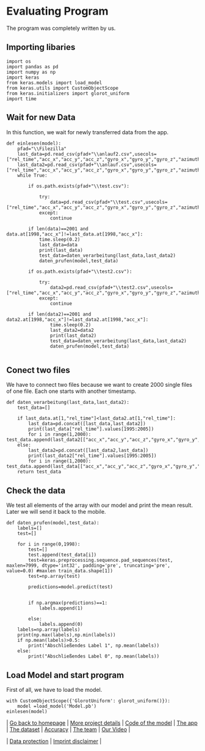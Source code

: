 # Evaluating Program
The program was completely written by us.
## Importing libaries
```
import os
import pandas as pd
import numpy as np
import keras
from keras.models import load_model
from keras.utils import CustomObjectScope
from keras.initializers import glorot_uniform
import time
```
## Wait for new Data
In this function, we wait for newly transferred data from the app. 
```
def einlesen(model):
    pfad="\\Filezilla"
    last_data=pd.read_csv(pfad+"\\anlauf2.csv",usecols=["rel_time","acc_x","acc_y","acc_z","gyro_x","gyro_y","gyro_z","azimuth","pitch","roll"])
    last_data2=pd.read_csv(pfad+"\\anlauf.csv",usecols=["rel_time","acc_x","acc_y","acc_z","gyro_x","gyro_y","gyro_z","azimuth","pitch","roll"])
    while True:
        
        if os.path.exists(pfad+"\\test.csv"):
            
            try:
                data=pd.read_csv(pfad+"\\test.csv",usecols=["rel_time","acc_x","acc_y","acc_z","gyro_x","gyro_y","gyro_z","azimuth","pitch","roll"])
            except:
                continue
            
        if len(data)==2001 and data.at[1998,"acc_x"]!=last_data.at[1998,"acc_x"]:
            time.sleep(0.2)
            last_data=data
            print(last_data)
            test_data=daten_verarbeitung(last_data,last_data2)
            daten_prufen(model,test_data)
        
        if os.path.exists(pfad+"\\test2.csv"):
            
            try:    
                data2=pd.read_csv(pfad+"\\test2.csv",usecols=["rel_time","acc_x","acc_y","acc_z","gyro_x","gyro_y","gyro_z","azimuth","pitch","roll"])
            except:
                continue
       
        if len(data2)==2001 and data2.at[1998,"acc_x"]!=last_data2.at[1998,"acc_x"]:
                time.sleep(0.2)
                last_data2=data2
                print(last_data2)
                test_data=daten_verarbeitung(last_data,last_data2)
                daten_prufen(model,test_data)
        
  ```      
## Conect two files
We have to connect two files because we want to create 2000 single files of one file. Each one starts with another timestamp.
```
def daten_verarbeitung(last_data,last_data2):
    test_data=[]
    
    if last_data.at[1,"rel_time"]<last_data2.at[1,"rel_time"]:
        last_data=pd.concat([last_data,last_data2])
        print(last_data["rel_time"].values[1995:2005])
        for i in range(1,2000):                                         test_data.append(last_data2[["acc_x","acc_y","acc_z","gyro_x","gyro_y","gyro_z","azimuth","pitch","roll"]].values[i:2000+i])
    else:
        last_data2=pd.concat([last_data2,last_data])
        print(last_data2["rel_time"].values[1995:2005])
        for i in range(1,2000):         test_data.append(last_data[["acc_x","acc_y","acc_z","gyro_x","gyro_y","gyro_z","azimuth","pitch","roll"]].values[i:2000+i])
    return test_data
   ```     

## Check the data
We test all elements of the array with our model and print the mean result. Later we will send it back to the mobile.
```
def daten_prufen(model,test_data):
    labels=[]    
    test=[]

    for i in range(0,1998):
        test=[]
        test.append(test_data[i])
        test=keras.preprocessing.sequence.pad_sequences(test, maxlen=7999, dtype='int32', padding='pre', truncating='pre', value=0.0) #maxlen train_data.shape[1])
        test=np.array(test)
  
        predictions=model.predict(test)
     
        
        if np.argmax(predictions)==1:
            labels.append(1) 
            
        else:
            labels.append(0)         
    labels=np.array(labels)
    print(np.max(labels),np.min(labels))
    if np.mean(labels)>0.5:
        print("Abschließendes Label 1", np.mean(labels))
    else:
        print("Abschließendes Label 0", np.mean(labels))
```
## Load Model and start program
First of all, we have to load the model.
```
with CustomObjectScope({'GlorotUniform': glorot_uniform()}):
    model =load_model('Model.pb') 
einlesen(model)
```


| [Go back to homepage](https://matheli.github.io/Fall_Detection_App_AI/.) | [More project details](https://matheli.github.io/Fall_Detection_App_AI/posts/More%20details.html) | [Code of the model](https://matheli.github.io/Fall_Detection_App_AI/posts/First_model.html) | [The app](https://matheli.github.io/Fall_Detection_App_AI/posts/The_app_code.html) | [The dataset](https://matheli.github.io/Fall_Detection_App_AI/posts/The_dataset.html) | [Accuracy](https://matheli.github.io/Fall_Detection_App_AI/posts/Accuracy.html) | [The team](https://matheli.github.io/Fall_Detection_App_AI/posts/The_team/The_team.html) | [Our Video](https://matheli.github.io/Fall_Detection_App_AI/posts/The_Video.html) |


| [Data protection](https://matheli.github.io/Fall_Detection_App_AI/posts/Datenschutzerkl%C3%A4rung) | [Imprint disclaimer](https://matheli.github.io/Fall_Detection_App_AI/posts/Impressum_Haftungsauschluss) |
